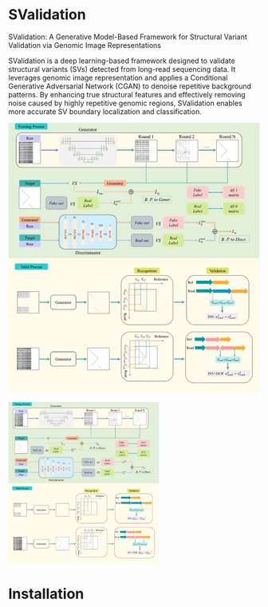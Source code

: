# SValidation
SValidation: A Generative Model-Based Framework for Structural Variant Validation via Genomic Image Representations

SValidation is a deep learning-based framework designed to validate structural variants (SVs) detected from long-read sequencing data. It leverages genomic image representation and applies a Conditional Generative Adversarial Network (CGAN) to denoise repetitive background patterns. By enhancing true structural features and effectively removing noise caused by highly repetitive genomic regions, SValidation enables more accurate SV boundary localization and classification. 

![example](fig1.png)

<img src="fig1.png" alt="example" width="60%"/>


# Installation
